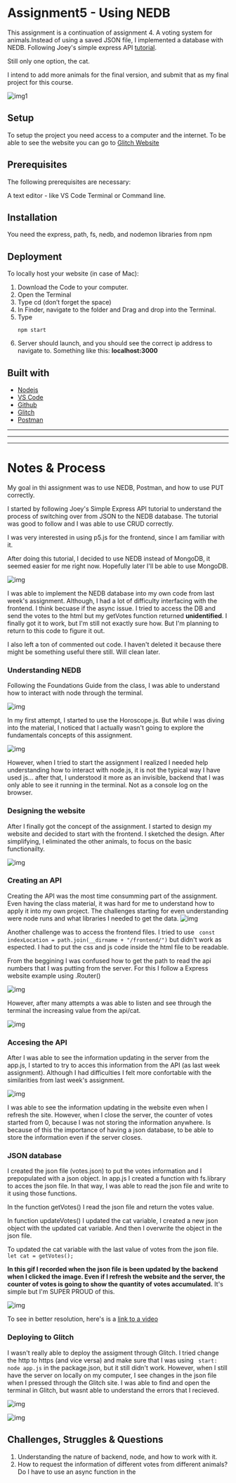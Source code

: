 <!-- Every README should start with an H1 -->
# Assignment5 - Using NEDB 
<!-- A one sentence description of the project or assignment -->
This assignment is a continuation of assignment 4. A voting system for animals.Instead of using a saved JSON file, I implemented a database with NEDB. Following Joey's simple express API [tutorial](https://github.com/joeyklee/simple-express-api).

Still only one option, the cat.

I intend to add more animals for the final version, and submit that as my final project for this course.


![img1]()

<!-- It is good practice to add an about or summary -->

<!-- It is essential to describe how to set up your project -->
## Setup
To setup the project you need access to a computer and the internet. 
To be able to see the website you can go to [Glitch Website](https://glitch.com/~themiscadiz-assignment5)

<!-- Any knowledge or tools you will need before hand -->
## Prerequisites

The following prerequisites are necessary:

A text editor - like VS Code
Terminal or Command line.

<!-- any installation needs should be defined -->
## Installation
You need the express, path, fs, nedb, and nodemon libraries from npm

<!-- Notes about the deployment -->
## Deployment

To locally host your website (in case of Mac):

1. Download the Code to your computer.
2. Open the Terminal
3. Type cd (don’t forget the space)
4. In Finder, navigate to the folder and Drag and drop into the Terminal.
5. Type <pre><code>npm start</code>
6. Server should launch, and you should see the correct ip address to navigate to. Something like this: **localhost:3000**  

## Built with
* [Nodejs](https://nodejs.org/en/)
* [VS Code](https://code.visualstudio.com/)
* [Github](https://github.com)
* [Glitch](https://glitch.com/)
* [Postman](https://www.postman.com/downloads/)

***
***
***

<!-- For your assignments you might consider  -->
# Notes & Process
My goal in thi assignment was to use NEDB, Postman, and how to use PUT correctly.

I started by following Joey's Simple Express API tutorial to understand the process of switching over from JSON to the NEDB database. The tutorial was good to follow and I was able to use CRUD correctly. 

I was very interested in using p5.js for the frontend, since I am familiar with it.

After doing this tutorial, I decided to use NEDB instead of MongoDB, it seemed easier for me right now. Hopefully later I'll be able to use MongoDB.

![img]()

I was able to implement the NEDB database into my own code from last week's assignment. Although, I had a lot of difficulty interfacing with the frontend. I think becuase if the async issue. I tried to access the DB and send the votes to the html but my getVotes function returned **unidentified**. I finally got it to work, but I'm still not exactly sure how. But I'm planning to return to this code to figure it out.

I also left a ton of commented out code. I haven't deleted it because there might be something useful there still. Will clean later.

### Understanding NEDB
Following the Foundations Guide from the class, I was able to  understand how to interact with node through the terminal.

![img]()

In my first attempt, I started to use the Horoscope.js. But while I was diving into the material, I noticed that I actually wasn't going to explore the fundamentals concepts of this assignment. 

![img]()

However, when I tried to start the assignment I realized I needed help understanding how to interact with node.js, it is not the typical way I have used js... after that, I understood it more as an invisible, backend that I was only able to see it running in the terminal. Not as a console log on the browser.

### Designing the website
After I finally got the concept of the assignment. I started to design my website and decided to start with the frontend. I sketched the design. After simplifying, I eliminated the other animals, to focus on the basic functionailty.

![img]()

### Creating an API
Creating the API was the most time consumming part of the assignment. Even having the class material, it was hard for me to understand how to apply it into my own project. The challenges starting for even understanding were node runs and what libraries I needed to get the data.
![img]()

Another challenge was to access the frontend files. I tried to use <code> const indexLocation = path.join(__dirname + "/frontend/")</code> but didn't work as espected. I had to put the css and js code inside the html file to be readable.

From the beggining I was confused how to get the path to read the api numbers that I was putting from the server. For this I follow a Express website example using .Router()

![img]()

However, after many attempts a was able to listen and see through the terminal the increasing value from the api/cat.

![img]()


### Accesing the API

After I was able to see the information updating in the server from the app.js, I started to try to acces this information from the API (as last week assignment). Although I had difficulties I felt more confortable with the similarities from last week's assignment. 

![img]()

I was able to see the information updating in the website even when I refresh the site. However, when I close the server, the counter of votes started from 0, because I was not storing the information anywhere. Is because of this the importance of having a json database, to be able to store the information even if the server closes. 

### JSON database

I created the json file (votes.json) to put the votes information and I prepopulated with a json object. In app.js I created a function with fs.library to acces the json file. In that way, I was able to read the json file and write to it using those functions.

In the function getVotes() I read the json file and return the votes value.

In function updateVotes() I updated the cat variable, I created a new json object with the updated cat variable. And then I overwrite the object in the json file.

To updated the cat variable with the last value of votes from the json file.
<code> let cat = getVotes();</code>

**In this gif I recorded when the json file is been updated by the backend when I clicked the image. Even if I refresh the website and the server, the counter of votes is going to show the quantity of votes accumulated.** It's simple but I'm SUPER PROUD of this.

![img]()

To see in better resolution, here's is a [link to a video]() 


### Deploying to Glitch
I wasn't really able to deploy the assigment through Glitch. I tried change the http to https (and vice versa) and make sure that I was using <code> start: node app.js</code> in the package.json, but it still didn't work. However, when I still have the server on locally on my computer, I see changes in the json file when I pressed through the Glitch site. I was able to find and open the terminal in Glitch, but wasnt able to understand the errors that I recieved.

![img]()

![img]()




## Challenges, Struggles & Questions
1. Understanding the nature of backend, node, and how to work with it.
2. How to request the information of different votes from different animals? Do I have to use an async function in the <script> for each animal?
3. Deployment of website in Glitch
 

<!-- References for resources and inspiration -->
## References

[simple-express-api - A simple frontend and static web server](https://github.com/joeyklee/simple-express-api) by [Joey Lee] (https://github.com/joeyklee)
[Introducing Postman](https://github.com/joeyklee/simple-express-api#introducing-postman) by [Joey Lee] (https://github.com/joeyklee)

[MDN await](https://developer.mozilla.org/en-US/docs/Web/JavaScript/Reference/Operators/await)

Cat picture from [Unspash](https://unsplash.com/s/photos/cat)

Class Material

## Authors
* [Themis Garcia](https://github.com/themiscadiz) -- NYU ITP student
